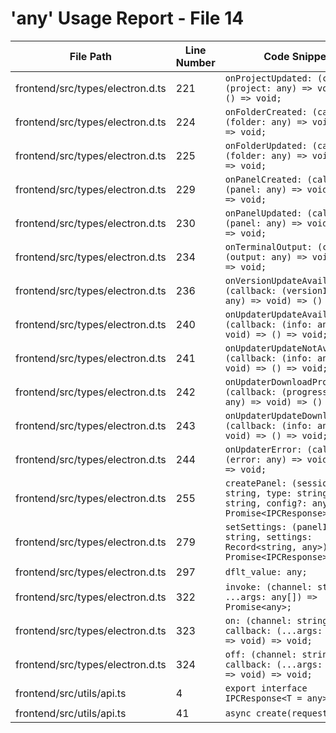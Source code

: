 # 'any' Usage Report - File 14

| File Path | Line Number | Code Snippet | Fixed | Explanation |
|-----------|-------------|--------------|-------|-------------|
| frontend/src/types/electron.d.ts | 221 | `onProjectUpdated: (callback: (project: any) => void) => () => void;` | No |  |
| frontend/src/types/electron.d.ts | 224 | `onFolderCreated: (callback: (folder: any) => void) => () => void;` | No |  |
| frontend/src/types/electron.d.ts | 225 | `onFolderUpdated: (callback: (folder: any) => void) => () => void;` | No |  |
| frontend/src/types/electron.d.ts | 229 | `onPanelCreated: (callback: (panel: any) => void) => () => void;` | No |  |
| frontend/src/types/electron.d.ts | 230 | `onPanelUpdated: (callback: (panel: any) => void) => () => void;` | No |  |
| frontend/src/types/electron.d.ts | 234 | `onTerminalOutput: (callback: (output: any) => void) => () => void;` | No |  |
| frontend/src/types/electron.d.ts | 236 | `onVersionUpdateAvailable: (callback: (versionInfo: any) => void) => () => void;` | No |  |
| frontend/src/types/electron.d.ts | 240 | `onUpdaterUpdateAvailable: (callback: (info: any) => void) => () => void;` | No |  |
| frontend/src/types/electron.d.ts | 241 | `onUpdaterUpdateNotAvailable: (callback: (info: any) => void) => () => void;` | No |  |
| frontend/src/types/electron.d.ts | 242 | `onUpdaterDownloadProgress: (callback: (progressInfo: any) => void) => () => void;` | No |  |
| frontend/src/types/electron.d.ts | 243 | `onUpdaterUpdateDownloaded: (callback: (info: any) => void) => () => void;` | No |  |
| frontend/src/types/electron.d.ts | 244 | `onUpdaterError: (callback: (error: any) => void) => () => void;` | No |  |
| frontend/src/types/electron.d.ts | 255 | `createPanel: (sessionId: string, type: string, name: string, config?: any) => Promise<IPCResponse>;` | No |  |
| frontend/src/types/electron.d.ts | 279 | `setSettings: (panelId: string, settings: Record<string, any>) => Promise<IPCResponse>;` | No |  |
| frontend/src/types/electron.d.ts | 297 | `dflt_value: any;` | No |  |
| frontend/src/types/electron.d.ts | 322 | `invoke: (channel: string, ...args: any[]) => Promise<any>;` | No |  |
| frontend/src/types/electron.d.ts | 323 | `on: (channel: string, callback: (...args: any[]) => void) => void;` | No |  |
| frontend/src/types/electron.d.ts | 324 | `off: (channel: string, callback: (...args: any[]) => void) => void;` | No |  |
| frontend/src/utils/api.ts | 4 | `export interface IPCResponse<T = any> {` | No |  |
| frontend/src/utils/api.ts | 41 | `async create(request: any) {` | No |  |
